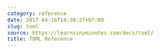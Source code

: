 ```yaml
---
category: reference
date: 2017-04-16T14:39:27+07:00
slug: toml
source: https://learnxinyminutes.com/docs/toml/
title: TOML Reference
---
```


